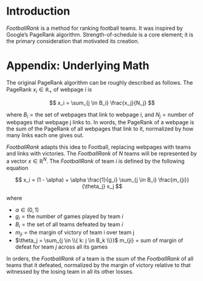# Introduction
_FootballRank_ is a method for ranking football teams. It was inspired by Google’s PageRank algorithm. Strength-of-schedule is a core element; it is the primary consideration that motivated its creation.

# Appendix: Underlying Math
The original PageRank algorithm can be roughly described as follows. The PageRank $x_i \in \mathbb{R}_+$ of webpage $i$ is

$$
x_i = \sum_{j \in B_i} \frac{x_j}{N_j}
$$

where $B_i = \text{the set of webpages that link to webpage i}$, and $N_j = \text{number of webpages that webpage j links to}$. In words, the PageRank of a webpage is the sum of the PageRank of all webpages that link to it, normalized by how many links each one gives out.

_FootballRank_ adapts this idea to Football, replacing webpages with teams and links with victories. The _FootballRank_ of $N$ teams will be represented by a vector $x \in \mathbb{R}^N$. The _FootballRank_ of team $i$ is defined by the following equation

$$
x_i = (1 - \alpha) + \alpha \frac{1}{g_i} \sum_{j \in B_i} \frac{m_{ji}}{\theta_j} x_j
$$

where
* $\alpha \in (0,1)$
* $g_i = \text{the number of games played by team } i$
* $B_i = \text{the set of all teams defeated by team } i$
* $m_{ji} = \text{the margin of victory of team i over team j}$
* $\theta_j = \sum_{j \in \\{ k: j \in B_k \\}}$ m_{ji} = sum of margin of defeat for team $j$ across all its games

In orders, the _FootballRank_ of a team is the ssum of the _FootballRank_ of all teams that it defeated, normalized by the margin of victory relative to that witnessed by the losing team in all its other losses.
